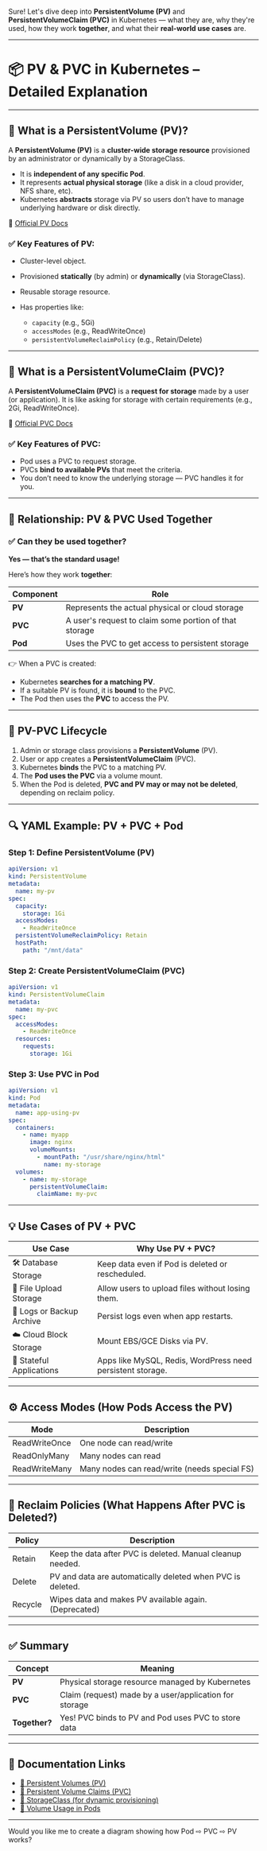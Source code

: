 Sure! Let's dive deep into **PersistentVolume (PV)** and **PersistentVolumeClaim (PVC)** in Kubernetes — what they are, why they're used, how they work **together**, and what their **real-world use cases** are.

---

# 📦 PV & PVC in Kubernetes – Detailed Explanation

---

## 🔹 What is a PersistentVolume (PV)?

A **PersistentVolume (PV)** is a **cluster-wide storage resource** provisioned by an administrator or dynamically by a StorageClass.

* It is **independent of any specific Pod**.
* It represents **actual physical storage** (like a disk in a cloud provider, NFS share, etc).
* Kubernetes **abstracts** storage via PV so users don’t have to manage underlying hardware or disk directly.

📘 [Official PV Docs](https://kubernetes.io/docs/concepts/storage/persistent-volumes/)

### ✅ Key Features of PV:

* Cluster-level object.
* Provisioned **statically** (by admin) or **dynamically** (via StorageClass).
* Reusable storage resource.
* Has properties like:

  * `capacity` (e.g., 5Gi)
  * `accessModes` (e.g., ReadWriteOnce)
  * `persistentVolumeReclaimPolicy` (e.g., Retain/Delete)

---

## 🔹 What is a PersistentVolumeClaim (PVC)?

A **PersistentVolumeClaim (PVC)** is a **request for storage** made by a user (or application). It is like asking for storage with certain requirements (e.g., 2Gi, ReadWriteOnce).

📘 [Official PVC Docs](https://kubernetes.io/docs/concepts/storage/persistent-volumes/#persistentvolumeclaims)

### ✅ Key Features of PVC:

* Pod uses a PVC to request storage.
* PVCs **bind to available PVs** that meet the criteria.
* You don’t need to know the underlying storage — PVC handles it for you.

---

## 🔄 Relationship: PV & PVC Used **Together**

### ✅ Can they be used together?

**Yes — that’s the standard usage!**

Here’s how they work **together**:

| Component | Role                                                   |
| --------- | ------------------------------------------------------ |
| **PV**    | Represents the actual physical or cloud storage        |
| **PVC**   | A user's request to claim some portion of that storage |
| **Pod**   | Uses the PVC to get access to persistent storage       |

👉 When a PVC is created:

* Kubernetes **searches for a matching PV**.
* If a suitable PV is found, it is **bound** to the PVC.
* The Pod then uses the **PVC** to access the PV.

---

## 🔁 PV-PVC Lifecycle

1. Admin or storage class provisions a **PersistentVolume** (PV).
2. User or app creates a **PersistentVolumeClaim** (PVC).
3. Kubernetes **binds** the PVC to a matching PV.
4. The **Pod uses the PVC** via a volume mount.
5. When the Pod is deleted, **PVC and PV may or may not be deleted**, depending on reclaim policy.

---

## 🔍 YAML Example: PV + PVC + Pod

### Step 1: Define PersistentVolume (PV)

```yaml
apiVersion: v1
kind: PersistentVolume
metadata:
  name: my-pv
spec:
  capacity:
    storage: 1Gi
  accessModes:
    - ReadWriteOnce
  persistentVolumeReclaimPolicy: Retain
  hostPath:
    path: "/mnt/data"
```

### Step 2: Create PersistentVolumeClaim (PVC)

```yaml
apiVersion: v1
kind: PersistentVolumeClaim
metadata:
  name: my-pvc
spec:
  accessModes:
    - ReadWriteOnce
  resources:
    requests:
      storage: 1Gi
```

### Step 3: Use PVC in Pod

```yaml
apiVersion: v1
kind: Pod
metadata:
  name: app-using-pv
spec:
  containers:
    - name: myapp
      image: nginx
      volumeMounts:
        - mountPath: "/usr/share/nginx/html"
          name: my-storage
  volumes:
    - name: my-storage
      persistentVolumeClaim:
        claimName: my-pvc
```

---

## 💡 Use Cases of PV + PVC

| Use Case                  | Why Use PV + PVC?                                          |
| ------------------------- | ---------------------------------------------------------- |
| 🛠️ Database Storage      | Keep data even if Pod is deleted or rescheduled.           |
| 📁 File Upload Storage    | Allow users to upload files without losing them.           |
| 🧪 Logs or Backup Archive | Persist logs even when app restarts.                       |
| ☁️ Cloud Block Storage    | Mount EBS/GCE Disks via PV.                                |
| 🔁 Stateful Applications  | Apps like MySQL, Redis, WordPress need persistent storage. |

---

## ⚙️ Access Modes (How Pods Access the PV)

| Mode          | Description                                  |
| ------------- | -------------------------------------------- |
| ReadWriteOnce | One node can read/write                      |
| ReadOnlyMany  | Many nodes can read                          |
| ReadWriteMany | Many nodes can read/write (needs special FS) |

---

## 🧹 Reclaim Policies (What Happens After PVC is Deleted?)

| Policy  | Description                                                |
| ------- | ---------------------------------------------------------- |
| Retain  | Keep the data after PVC is deleted. Manual cleanup needed. |
| Delete  | PV and data are automatically deleted when PVC is deleted. |
| Recycle | Wipes data and makes PV available again. (Deprecated)      |

---

## ✅ Summary

| Concept       | Meaning                                                |
| ------------- | ------------------------------------------------------ |
| **PV**        | Physical storage resource managed by Kubernetes        |
| **PVC**       | Claim (request) made by a user/application for storage |
| **Together?** | Yes! PVC binds to PV and Pod uses PVC to store data    |

---

## 📘 Documentation Links

* [🔗 Persistent Volumes (PV)](https://kubernetes.io/docs/concepts/storage/persistent-volumes/)
* [🔗 Persistent Volume Claims (PVC)](https://kubernetes.io/docs/concepts/storage/persistent-volumes/#persistentvolumeclaims)
* [🔗 StorageClass (for dynamic provisioning)](https://kubernetes.io/docs/concepts/storage/storage-classes/)
* [🔗 Volume Usage in Pods](https://kubernetes.io/docs/concepts/storage/volumes/#using-volumes)

---

Would you like me to create a diagram showing how Pod ⇨ PVC ⇨ PV works?
